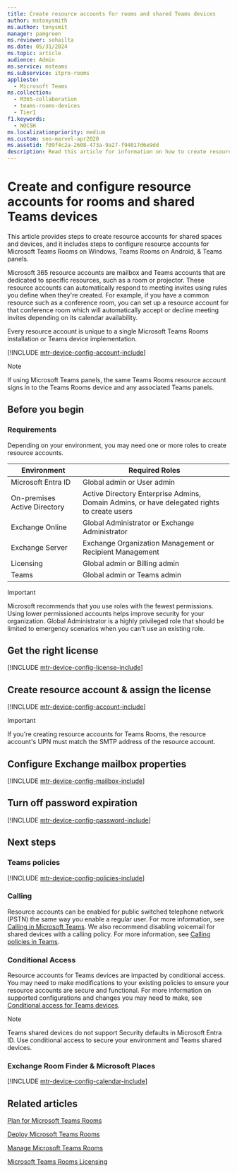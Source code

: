 ```yaml
---
title: Create resource accounts for rooms and shared Teams devices
author: mstonysmith
ms.author: tonysmit
manager: pamgreen
ms.reviewer: sohailta
ms.date: 05/31/2024
ms.topic: article
audience: Admin
ms.service: msteams
ms.subservice: itpro-rooms
appliesto: 
  - Microsoft Teams
ms.collection: 
  - M365-collaboration
  - teams-rooms-devices
  - Tier1
f1.keywords: 
  - NOCSH
ms.localizationpriority: medium
ms.custom: seo-marvel-apr2020
ms.assetid: f09f4c2a-2608-473a-9a27-f94017d6e9dd
description: Read this article for information on how to create resource accounts for Teams rooms and shared devices. These devices include Microsoft Teams Rooms, Teams panels, and Surface Hub.
---
```


# Create and configure resource accounts for rooms and shared Teams devices

This article provides steps to create resource accounts for shared spaces and devices, and it includes steps to configure resource accounts for Microsoft Teams Rooms on Windows, Teams Rooms on Android, & Teams panels.

Microsoft 365 resource accounts are mailbox and Teams accounts that are dedicated to specific resources, such as a room or projector. These resource accounts can automatically respond to meeting invites using rules you define when they're created. For example, if you have a common resource such as a conference room, you can set up a resource account for that conference room which will automatically accept or decline meeting invites depending on its calendar availability.

Every resource account is unique to a single Microsoft Teams Rooms installation or Teams device implementation.

[!INCLUDE [mtr-device-config-account-include](../includes/m365-teams-resource-account-difference.md)]

> [!NOTE]
> If using Microsoft Teams panels, the same Teams Rooms resource account signs in to the Teams Rooms device and any associated Teams panels.

## Before you begin

### Requirements

Depending on your environment, you may need one or more roles to create resource accounts.

| Environment | Required Roles |
|-----|-----|
|Microsoft Entra ID |Global admin or User admin |
|On-premises Active Directory |Active Directory Enterprise Admins, Domain Admins, or have delegated rights to create users |
|Exchange Online |Global Administrator or Exchange Administrator  |
|Exchange Server |Exchange Organization Management or Recipient Management  |
|Licensing |Global admin or Billing admin |
|Teams |Global admin or Teams admin |

> [!IMPORTANT]
> Microsoft recommends that you use roles with the fewest permissions. Using lower permissioned accounts helps improve security for your organization. Global Administrator is a highly privileged role that should be limited to emergency scenarios when you can't use an existing role.

## Get the right license

[!INCLUDE [mtr-device-config-license-include](../includes/mtr-device-config-license-include.md)]

## Create resource account & assign the license

[!INCLUDE [mtr-device-config-account-include](../includes/mtr-device-config-account-include.md)]

> [!IMPORTANT]
> If you're creating resource accounts for Teams Rooms, the resource account's UPN must match the SMTP address of the resource account.

## Configure Exchange mailbox properties

[!INCLUDE [mtr-device-config-mailbox-include](../includes/mtr-device-config-mailbox-include.md)]

## Turn off password expiration

[!INCLUDE [mtr-device-config-password-include](../includes/mtr-device-config-password-include.md)]

## Next steps

### Teams policies

[!INCLUDE [mtr-device-config-policies-include](../includes/mtr-device-config-policies-include.md)]

### Calling

Resource accounts can be enabled for public switched telephone network (PSTN) the same way you enable a regular user. For more information, see [Calling in Microsoft Teams](/microsoftteams/cloud-voice-landing-page). We also recommend disabling voicemail for shared devices with a calling policy. For more information, see [Calling policies in Teams](../teams-calling-policy.md).

### Conditional Access

Resource accounts for Teams devices are impacted by conditional access. You may need to make modifications to your existing policies to ensure your resource accounts are secure and functional. For more information on supported configurations and changes you may need to make, see [Conditional access for Teams devices](/microsoftteams/rooms/conditional-access-and-compliance-for-devices).

> [!NOTE]
> Teams shared devices do not support Security defaults in Microsoft Entra ID. Use conditional access to secure your environment and Teams shared devices.

### Exchange Room Finder & Microsoft Places

[!INCLUDE [mtr-device-config-calendar-include](../includes/mtr-device-config-calendar-include.md)]

## Related articles

[Plan for Microsoft Teams Rooms](rooms-plan.md)

[Deploy Microsoft Teams Rooms](rooms-deploy.md)

[Manage Microsoft Teams Rooms](rooms-manage.md)

[Microsoft Teams Rooms Licensing](rooms-licensing.md)
